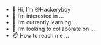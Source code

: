 - 👋 Hi, I’m @Hackeryboy
- 👀 I’m interested in ...
- 🌱 I’m currently learning ...
- 💞️ I’m looking to collaborate on ...
- 📫 How to reach me ...

<!---
Hackeryboy/Hackeryboy is a ✨ special ✨ repository because its `README.md` (this file) appears on your GitHub profile.
You can click the Preview link to take a look at your changes.
--->
